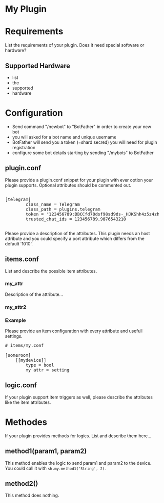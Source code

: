 # My Plugin

# Requirements

List the requirements of your plugin. Does it need special software or hardware?

## Supported Hardware

* list
* the
* supported
* hardware

# Configuration

* Send command "/newbot" to "BotFather" in order to create your new bot
* you will asked for a bot name and unique username 
* BotFather will send you a token (=shard secred) you will need for plugin registration
* configure some bot details starting by sending "/mybots" to BotFather

## plugin.conf

Please provide a plugin.conf snippet for your plugin with ever option your plugin supports. Optional attributes should be commented out.

<pre>

[telegram]
        class_name = Telegram
        class_path = plugins.telegram
        token = "123456789:BBCCfd78dsf98sd9ds-_HJKShh4z5z4zh22"
        trusted_chat_ids = 123456789,9876543210

</pre>

Please provide a description of the attributes.
This plugin needs an host attribute and you could specify a port attribute which differs from the default '1010'.

## items.conf

List and describe the possible item attributes.

### my_attr

Description of the attribute...

### my_attr2

### Example

Please provide an item configuration with every attribute and usefull settings.

<pre>
# items/my.conf

[someroom]
    [[mydevice]]
        type = bool
        my_attr = setting
</pre>

## logic.conf
If your plugin support item triggers as well, please describe the attributes like the item attributes.


# Methodes
If your plugin provides methods for logics. List and describe them here...

## method1(param1, param2)
This method enables the logic to send param1 and param2 to the device. You could call it with `sh.my.method1('String', 2)`.

## method2()
This method does nothing.
